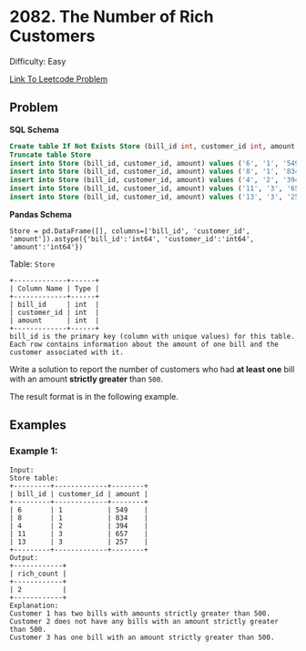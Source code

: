 # 2082. The Number of Rich Customers
Difficulty: Easy

[Link To Leetcode Problem](https://leetcode.com/problems/the-number-of-rich-customers/)

## Problem
**SQL Schema**
```sql
Create table If Not Exists Store (bill_id int, customer_id int, amount int)
Truncate table Store
insert into Store (bill_id, customer_id, amount) values ('6', '1', '549')
insert into Store (bill_id, customer_id, amount) values ('8', '1', '834')
insert into Store (bill_id, customer_id, amount) values ('4', '2', '394')
insert into Store (bill_id, customer_id, amount) values ('11', '3', '657')
insert into Store (bill_id, customer_id, amount) values ('13', '3', '257')
```

**Pandas Schema**
```
Store = pd.DataFrame([], columns=['bill_id', 'customer_id', 'amount']).astype({'bill_id':'int64', 'customer_id':'int64', 'amount':'int64'})
```

Table: `Store`
```
+-------------+------+
| Column Name | Type |
+-------------+------+
| bill_id     | int  |
| customer_id | int  |
| amount      | int  |
+-------------+------+
bill_id is the primary key (column with unique values) for this table.
Each row contains information about the amount of one bill and the customer associated with it.
```

Write a solution to report the number of customers who had **at least one** bill with an amount **strictly greater** than `500`.

The result format is in the following example.

## Examples
### Example 1:
```
Input: 
Store table:
+---------+-------------+--------+
| bill_id | customer_id | amount |
+---------+-------------+--------+
| 6       | 1           | 549    |
| 8       | 1           | 834    |
| 4       | 2           | 394    |
| 11      | 3           | 657    |
| 13      | 3           | 257    |
+---------+-------------+--------+
Output: 
+------------+
| rich_count |
+------------+
| 2          |
+------------+
Explanation: 
Customer 1 has two bills with amounts strictly greater than 500.
Customer 2 does not have any bills with an amount strictly greater than 500.
Customer 3 has one bill with an amount strictly greater than 500.
```